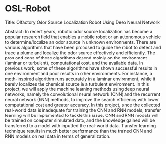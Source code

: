 # OSL-Robot
Title: Olfactory Odor Source Localization Robot Using Deep Neural Network

Abstract: In recent years, robotic odor source localization has become a popular research field that enables a mobile robot or an autonomous vehicle to determine/localize an odor source in unknown environments. There are various algorithms that have been proposed to guide the robot to detect and trace a plume and localize the odor source effectively and efficiently. The pros and cons of these algorithms depend mainly on the environment (laminar or turbulent), computational cost, and the available data. In previous work, some of these algorithms have shown successful results in one environment and poor results in other environments. For instance, a moth-inspired algorithm runs accurately in a laminar environment, while it barely localizes the chemical source in a turbulent environment. In this project, we will apply the machine learning methods using deep neural networks, namely the convolutional neural network (CNN) and the recurrent neural network (RNN) methods, to improve the search efficiency with lower computational cost and greater accuracy. In this project, since the collected real-world data is inadequate for training the CNN and RNN models, transfer learning will be implemented to tackle this issue. CNN and RNN models will be trained on computer simulated data, and the knowledge gained will be transferred to a model with inputted the real-world data. Transfer learning technique results in much better performance than the trained CNN and RNN models on real data in terms of generalization.
